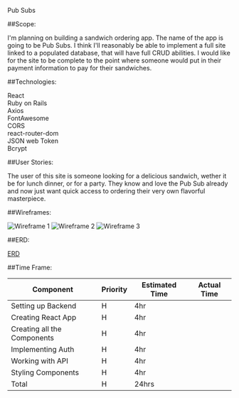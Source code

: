 Pub Subs

##Scope:

I'm planning on building a sandwich ordering app. The name of the app is going to be Pub Subs. I think I'll reasonably be able to implement a full site linked to a populated database, that will have full CRUD abilities. I would like for the site to be complete to the point where someone would put in their payment information to pay for their sandwiches.

##Technologies:

React
<br>Ruby on Rails
<br>Axios
<br>FontAwesome
<br>CORS
<br>react-router-dom
<br>JSON web Token
<br>Bcrypt

##User Stories:

The user of this site is someone looking for a delicious sandwich, wether it be for lunch dinner, or for a party. They know and love the Pub Sub already and now just want quick access to ordering their very own flavorful masterpiece.

##Wireframes:

![Wireframe 1](https://res.cloudinary.com/dam4mgygn/image/upload/v1570199766/UNADJUSTEDNONRAW_thumb_b_ljkyta.jpg)
![Wireframe 2](https://res.cloudinary.com/dam4mgygn/image/upload/v1570199757/UNADJUSTEDNONRAW_thumb_c_gkqpr0.jpg)
![Wireframe 3](https://res.cloudinary.com/dam4mgygn/image/upload/v1570199750/UNADJUSTEDNONRAW_thumb_d_jp3hk1.jpg)

##ERD:

[ERD](https://drive.google.com/file/d/1v8ckmxnDQQsGC-TtziQKy4Hjia0MRbTq/view?usp=sharing)

##Time Frame:

| Component| Priority | Estimated Time | Actual Time |
| --- | --- | --- | --- |
| Setting up Backend| H | 4hr | |
| Creating React App| H | 4hr ||
| Creating all the Components | H | 4hr | |
| Implementing Auth| H | 4hr | |
| Working with API | H | 4hr | |
| Styling Components | H | 4hr | |
| Total | H | 24hrs |  |
